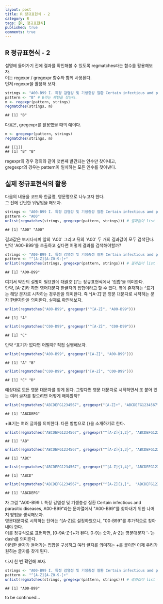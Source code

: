 ```yaml
---
layout: post
title: R 정규표현식 - 2
category: R
tags: [R, 정규표현식]
published: true
comments: true 
---
```


R 정규표현식 - 2
----------------

설명에 들어가기 전에 결과를 확인해볼 수 있도록 regmatches라는 함수를 활용해보자.  
이는 regexpr / gregexpr 함수와 함께 사용된다.  
먼저 regexpr을 활용해 보자.  

``` r
strings <- "A00-B99 I. 특정 감염성 및 기생충성 질환 Certain infectious and parasitic diseases, A00-B99"
pattern <- "B" # B라는 패턴을 찾는다.
m <- regexpr(pattern, strings) 
regmatches(strings, m)
```

    ## [1] "B"

다음은, gregexpr를 활용했을 때의 예이다.  

``` r
m <- gregexpr(pattern, strings)
regmatches(strings, m)
```

    ## [[1]]
    ## [1] "B" "B"

regexpr의 경우 정의와 같이 첫번째 발견되는 인수만 찾아내고,  
gregexpr의 경우는 pattern이 일치하는 모든 인수를 찾아낸다.  

실제 정규표현식의 활용
----------------------

다음의 내용을 코드와 한글명, 영문명으로 나누고자 한다.  
그 전에 간단한 워밍업을 해보자.  

``` r
strings <- "A00-B99 I. 특정 감염성 및 기생충성 질환 Certain infectious and parasitic diseases, A00-B99"
pattern <- "A00"
unlist(regmatches(strings, gregexpr(pattern, strings))) # 결과값이 list 구조이기 때문에 unlist 적용
```

    ## [1] "A00" "A00"

결과값은 보시다시피 앞의 'A00' 그리고 뒤의 'A00' 두 개의 결과값이 모두 검색된다.  
만약 'A00-B99'를 추출하고 싶다면 어떻게 결과를 검색해야할까?  

``` r
strings <- "A00-B99 I. 특정 감염성 및 기생충성 질환 Certain infectious and parasitic diseases, A00-B99"
pattern <- "^[A-Z][A-Z0-9-]+"
unlist(regmatches(strings, gregexpr(pattern, strings))) # 결과값이 list 구조이기 때문에 unlist 적용 
```

    ## [1] "A00-B99"

여기서 약간의 설명이 필요한데 대괄호'\[\]'는 정규표현식에서 '집합'을 의미한다.  
만약, \[A-Z\]라 하면 영어대문자 한글자의 집합이라고 할 수 있다. 앞에 존재하는 ^표기는 해당 문자로 시작하는 경우만을 의미한다. 즉 ^\[A-Z\]'은 영문 대문자로 시작하는 문자 한글자만을 의미한다. 실제로 확인해보자.  

``` r
unlist(regmatches("A00-B99", gregexpr("^[A-Z]", "A00-B99")))
```

    ## [1] "A"

``` r
unlist(regmatches("C00-D99", gregexpr("^[A-Z]", "C00-D99")))
```

    ## [1] "C"

만약 ^표기가 없다면 어떨까? 직접 실행해보자.  

``` r
unlist(regmatches("A00-B99", gregexpr("[A-Z]", "A00-B99")))
```

    ## [1] "A" "B"

``` r
unlist(regmatches("C00-D99", gregexpr("[A-Z]", "C00-D99")))
```

    ## [1] "C" "D"

예상대로 모든 영문 대문자를 찾게 된다. 그렇다면 영문 대문자로 시작하면서 또 붙어 있는 여러 글자를 찾으려면 어떻게 해야할까?  

``` r
unlist(regmatches("ABCDEFG1234567", gregexpr("[A-Z]+", "ABCDEFG1234567")))
```

    ## [1] "ABCDEFG"

+표기는 여러 글자를 의미한다. 다른 방법으로 {}을 소개하기로 한다.  

``` r
unlist(regmatches("ABCDEFG1234567", gregexpr("^[A-Z]{1,2}", "ABCDEFG1234567"))) # 1~2글자
```

    ## [1] "AB"

``` r
unlist(regmatches("ABCDEFG1234567", gregexpr("^[A-Z]{1,3}", "ABCDEFG1234567"))) # 1~3글자 
```

    ## [1] "ABC"

``` r
unlist(regmatches("ABCDEFG1234567", gregexpr("^[A-Z]{1,4}", "ABCDEFG1234567"))) # 1~4글자
```

    ## [1] "ABCD"

``` r
unlist(regmatches("ABCDEFG1234567", gregexpr("^[A-Z]{1,}",  "ABCDEFG1234567"))) # 1이상의 글자
```

    ## [1] "ABCDEFG"

자 그럼 "A00-B99 I. 특정 감염성 및 기생충성 질환 Certain infectious and parasitic diseases, A00-B99"라는 문자열에서 "A00-B99"를 찾아내기 위한 나머지 방법을 생각해보자.  
영문대문자로 시작하는 단어는 ^\[A-Z\]로 설정하였으니, "00-B99"를 추가적으로 찾아내야 한다.  
이를 정규식으로 표현하면, \[0-9A-Z-\]+가 된다. 0-9는 숫자, A-Z는 영문대문자 '-'는 dash를 의미한다.  
이러한 글자가 들어가는 집합을 구성하고 여러 글자를 의미하는 +를 붙이면 이제 우리가 원하는 글자를 찾게 된다.  

다시 한 번 확인해 보자.  

``` r
strings <- "A00-B99 I. 특정 감염성 및 기생충성 질환 Certain infectious and parasitic diseases, A00-B99"
pattern <- "^[A-Z][A-Z0-9-]+"
unlist(regmatches(strings, gregexpr(pattern, strings))) # 결과값이 list 구조이기 때문에 unlist 적용 
```

    ## [1] "A00-B99"

to be continued...  
